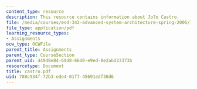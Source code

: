 ```yaml
---
content_type: resource
description: This resource contains information about Jo?o Castro.
file: /media/courses/esd-342-advanced-system-architecture-spring-2006/788c934f72b3ede401f745691edf30d6_castro.pdf
file_type: application/pdf
learning_resource_types:
- Assignments
ocw_type: OCWFile
parent_title: Assignments
parent_type: CourseSection
parent_uid: 44948e84-69d8-66d0-e9ed-8e2abd23373b
resourcetype: Document
title: castro.pdf
uid: 788c934f-72b3-ede4-01f7-45691edf30d6
---
```

